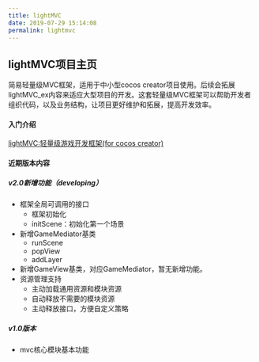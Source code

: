 ```yaml
---
title: lightMVC
date: 2019-07-29 15:14:08
permalink: lightmvc
---
```

lightMVC项目主页
---
<!--more-->
简易轻量级MVC框架，适用于中小型cocos creator项目使用。后续会拓展lightMVC_ex内容来适应大型项目的开发。这套轻量级MVC框架可以帮助开发者组织代码，以及业务结构，让项目更好维护和拓展，提高开发效率。

#### 入门介绍
[lightMVC:轻量级游戏开发框架(for cocos creator)](http://ituuz.com/2019/07/15/lightMVC-1/)

#### 近期版本内容
##### v2.0新增功能（developing）
- 框架全局可调用的接口
    - 框架初始化
    - initScene：初始化第一个场景
- 新增GameMediator基类
    - runScene
    - popView
    - addLayer
- 新增GameView基类，对应GameMediator，暂无新增功能。
- 资源管理支持
    - 主动加载通用资源和模块资源
    - 自动释放不需要的模块资源
    - 主动释放接口，方便自定义策略

##### v1.0版本
- mvc核心模块基本功能

